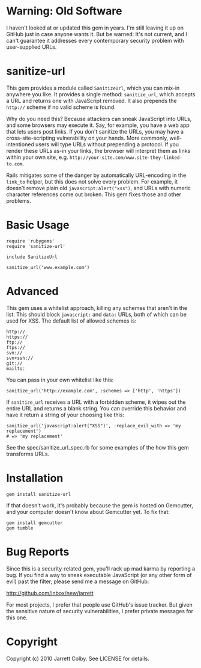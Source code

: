 Warning: Old Software
=====================

I haven't looked at or updated this gem in years. I'm still leaving it up on GitHub just in case anyone wants it. But be warned: It's not current, and I can't guarantee it addresses every contemporary security problem with user-supplied URLs.

sanitize-url
============

This gem provides a module called `SanitizeUrl`, which you can mix-in anywhere you like. It provides a single method: `sanitize_url`, which accepts a URL and returns one with JavaScript removed. It also prepends the `http://` scheme if no valid scheme is found.

Why do you need this? Because attackers can sneak JavaScript into URLs, and some browsers may execute it. Say, for example, you have a web app that lets users post links. If you don't sanitize the URLs, you may have a cross-site-scripting vulnerability on your hands. More commonly, well-intentioned users will type URLs without prepending a protocol. If you render these URLs as-in your links, the browser will interpret them as links within your own site, e.g. `http://your-site.com/www.site-they-linked-to.com`.

Rails mitigates some of the danger by automatically URL-encoding in the `link_to` helper, but this does not solve every problem. For example, it doesn't remove plain old `javascript:alert("xss")`, and URLs with numeric character references come out broken. This gem fixes those and other problems.

Basic Usage
===========

	require 'rubygems'
	require 'sanitize-url'
	
	include SanitizeUrl
	
	sanitize_url('www.example.com')

Advanced
========

This gem uses a whitelist approach, killing any schemes that aren't in the list. This should block `javascript:` and `data:` URLs, both of which can be used for XSS. The default list of allowed schemes is:

	http://
	https://
	ftp://
	ftps://
	svn://
	svn+ssh://
	git://
	mailto:

You can pass in your own whitelist like this:

	sanitize_url('http://example.com', :schemes => ['http', 'https'])

If `sanitize_url` receives a URL with a forbidden scheme, it wipes out the entire URL and returns a blank string. You can override this behavior and have it return a string of your choosing like this:

	sanitize_url('javascript:alert("XSS")', :replace_evil_with => 'my replacement')
	# => 'my replacement'

See the spec/sanitize_url_spec.rb for some examples of the how this gem transforms URLs.

Installation
============

	gem install sanitize-url

If that doesn't work, it's probably because the gem is hosted on Gemcutter, and your computer doesn't know about Gemcutter yet. To fix that:

	gem install gemcutter
	gem tumble

Bug Reports
===========

Since this is a security-related gem, you'll rack up mad karma by reporting a bug. If you find a way to sneak executable JavaScript (or any other form of evil) past the filter, please send me a message on GitHub:

http://github.com/inbox/new/jarrett

For most projects, I prefer that people use GitHub's issue tracker. But given the sensitive nature of security vulnerabilities, I prefer private messages for this one.

Copyright
=========

Copyright (c) 2010 Jarrett Colby. See LICENSE for details.